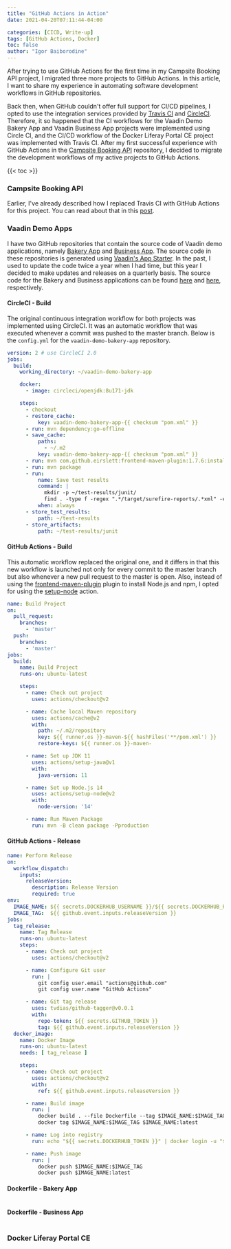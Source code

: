 ```yaml
---
title: "GitHub Actions in Action"
date: 2021-04-20T07:11:44-04:00

categories: [CICD, Write-up]
tags: [GitHub Actions, Docker]
toc: false
author: "Igor Baiborodine"
---
```


After trying to use GitHub Actions for the first time in my Campsite Booking API project, I migrated three more projects to GitHub Actions. In this article, I want to share my experience in automating software development workflows in GitHub repositories.

<!--more-->

Back then, when GitHub couldn't offer full support for CI/CD pipelines, I opted to use the integration services provided by [Travis CI](https://www.travis-ci.com/) and [CircleCI](https://circleci.com/). Therefore, it so happened that the CI workflows for the Vaadin Demo Bakery App and Vaadin Business App projects were implemented using Circle CI, and the CI/CD workflow of the Docker Liferay Portal CE project was implemented with Travis CI. After my first successful experience with GitHub Actions in the  [Campsite Booking API](https://github.com/igor-baiborodine/campsite-booking) repository, I decided to migrate the development workflows of my active projects to GitHub Actions.

{{< toc >}}

### Campsite Booking API
Earlier, I've already described how I replaced Travis CI with GitHub Actions for this project. You can read about that in this [post](/article/campsite-booking-api-revisited/#cicd-workflows).

### Vaadin Demo Apps
I have two GitHub repositories that contain the source code of Vaadin demo applications, namely [Bakery App](https://vaadin.com/docs/v14/guide/starters/bakeryflow/overview) and [Business App](https://vaadin.com/docs/v14/guide/starters/business-app/overview). The source code in these repositories is generated using [Vaadin's App Starter](https://vaadin.com/start). In the past, I used to update the code twice a year when I had time, but this year I decided to make updates and releases on a quarterly basis. The source code for the Bakery and Business applications can be found [here](https://github.com/igor-baiborodine/vaadin-demo-bakery-app) and [here](https://github.com/igor-baiborodine/vaadin-demo-business-app), respectively.

#### CircleCI - Build
The original continuous integration workflow for both projects was implemented using CircleCI. It was an automatic workflow that was executed whenever a commit was pushed to the master branch. Below is the `config.yml` for the `vaadin-demo-bakery-app` repository.

```yaml
version: 2 # use CircleCI 2.0
jobs: 
  build: 
    working_directory: ~/vaadin-demo-bakery-app

    docker: 
      - image: circleci/openjdk:8u171-jdk

    steps: 
      - checkout 
      - restore_cache: 
          key: vaadin-demo-bakery-app-{{ checksum "pom.xml" }}
      - run: mvn dependency:go-offline
      - save_cache:
          paths:
            - ~/.m2
          key: vaadin-demo-bakery-app-{{ checksum "pom.xml" }}
      - run: mvn com.github.eirslett:frontend-maven-plugin:1.7.6:install-node-and-npm -DnodeVersion="v10.16.0"
      - run: mvn package
      - run:
          name: Save test results
          command: |
            mkdir -p ~/test-results/junit/
            find . -type f -regex ".*/target/surefire-reports/.*xml" -exec cp {} ~/test-results/junit/ \;
          when: always
      - store_test_results:
          path: ~/test-results
      - store_artifacts:
          path: ~/test-results/junit 
```

#### GitHub Actions - Build
This automatic workflow replaced the original one, and it differs in that this new workflow is launched not only for every commit to the master branch but also whenever a new pull request to the master is open. Also, instead of using the [frontend-maven-plugin](https://github.com/eirslett/frontend-maven-plugin) plugin to install Node.js and npm, I opted for using the [setup-node]( https://github.com/actions/setup-node) action.

```yaml
name: Build Project
on:
  pull_request:
    branches:
      - 'master'
  push:
    branches:
      - 'master'
jobs:
  build:
    name: Build Project
    runs-on: ubuntu-latest

    steps:
      - name: Check out project
        uses: actions/checkout@v2

      - name: Cache local Maven repository
        uses: actions/cache@v2
        with:
          path: ~/.m2/repository
          key: ${{ runner.os }}-maven-${{ hashFiles('**/pom.xml') }}
          restore-keys: ${{ runner.os }}-maven-

      - name: Set up JDK 11
        uses: actions/setup-java@v1
        with:
          java-version: 11

      - name: Set up Node.js 14
        uses: actions/setup-node@v2
        with:
          node-version: '14'

      - name: Run Maven Package
        run: mvn -B clean package -Pproduction
```

#### GitHub Actions - Release
```yaml
name: Perform Release
on:
  workflow_dispatch:
    inputs:
      releaseVersion:
        description: Release Version
        required: true
env:
  IMAGE_NAME: ${{ secrets.DOCKERHUB_USERNAME }}/${{ secrets.DOCKERHUB_REPO }}
  IMAGE_TAG:  ${{ github.event.inputs.releaseVersion }}
jobs:
  tag_release:
    name: Tag Release
    runs-on: ubuntu-latest
    steps:
      - name: Check out project
        uses: actions/checkout@v2

      - name: Configure Git user
        run: |
          git config user.email "actions@github.com"
          git config user.name "GitHub Actions"

      - name: Git tag release
        uses: tvdias/github-tagger@v0.0.1
        with:
          repo-token: ${{ secrets.GITHUB_TOKEN }}
          tag: ${{ github.event.inputs.releaseVersion }}
  docker_image:
    name: Docker Image
    runs-on: ubuntu-latest
    needs: [ tag_release ]

    steps:
      - name: Check out project
        uses: actions/checkout@v2
        with:
          ref: ${{ github.event.inputs.releaseVersion }}

      - name: Build image
        run: |
          docker build . --file Dockerfile --tag $IMAGE_NAME:$IMAGE_TAG
          docker tag $IMAGE_NAME:$IMAGE_TAG $IMAGE_NAME:latest

      - name: Log into registry
        run: echo "${{ secrets.DOCKERHUB_TOKEN }}" | docker login -u "${{ secrets.DOCKERHUB_USERNAME }}" --password-stdin

      - name: Push image
        run: |
          docker push $IMAGE_NAME:$IMAGE_TAG
          docker push $IMAGE_NAME:latest
```

#### Dockerfile - Bakery App
```dockerfile

```
#### Dockerfile - Business App
```dockerfile

```

### Docker Liferay Portal CE
